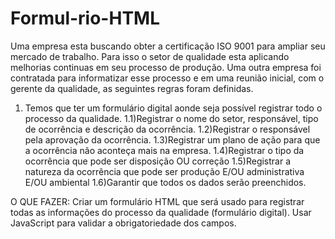 # Formul-rio-HTML

Uma empresa esta buscando obter a certificação ISO 9001 para ampliar seu mercado de
trabalho. Para isso o setor de qualidade esta aplicando melhorias continuas em seu processo
de produção.
Uma outra empresa foi contratada para informatizar esse processo e em uma reunião inicial, com o
gerente da qualidade, as seguintes regras foram definidas.
1) Temos que ter um formulário digital aonde seja possível registrar todo o processo da
qualidade.
1.1)Registrar o nome do setor, responsável, tipo de ocorrência e descrição da
ocorrência.
1.2)Registrar o responsável pela aprovação da ocorrência.
1.3)Registrar um plano de ação para que a ocorrência não aconteça mais na empresa.
1.4)Registrar o tipo da ocorrência que pode ser disposição OU correção
1.5)Registrar a natureza da ocorrência que pode ser produção E/OU administrativa
E/OU ambiental
1.6)Garantir que todos os dados serão preenchidos.

O QUE FAZER: Criar um formulário HTML que será usado para registrar todas as informações
do processo da qualidade (formulário digital). Usar JavaScript para validar a obrigatoriedade
dos campos.
